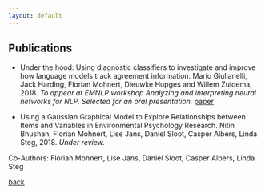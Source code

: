 ```yaml
---
layout: default
---
```


## Publications


* Under the hood: Using diagnostic classifiers to investigate and improve how language models track agreement information. Mario Giulianelli, Jack Harding, Florian Mohnert, Dieuwke Hupges and Willem Zuidema, 2018. _To appear at EMNLP workshop Analyzing and interpreting neural networks for NLP. Selected for an oral presentation._ [paper](https://arxiv.org/abs/1808.08079)

* Using a Gaussian Graphical Model to Explore Relationships between Items and Variables in Environmental Psychology Research. Nitin Bhushan, Florian Mohnert, Lise Jans, Daniel Sloot, Casper Albers, Linda Steg, 2018. _Under review._




Co-Authors: Florian Mohnert, Lise Jans, Daniel Sloot, Casper Albers, Linda Steg




[back](./)
